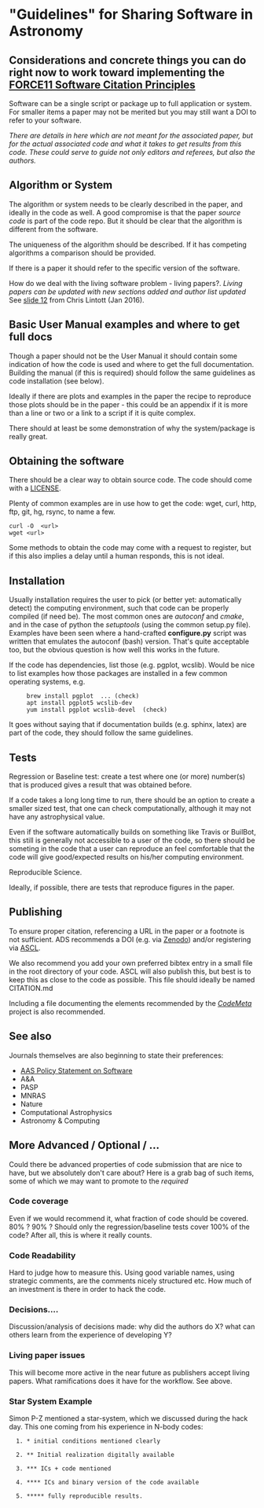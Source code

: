 # "Guidelines" for Sharing Software in Astronomy 
## Considerations and concrete things you can do right now to work toward implementing the [FORCE11 Software Citation Principles](https://doi.org/10.7717/peerj-cs.86)


Software can be a single script or package up to full application or
system.  For smaller items a paper may not be merited but you may
still want a DOI to refer to your software.

*There are details in here which are not meant for the associated paper, but
for the actual associated code and what it takes to get results from this code.
These could serve to guide not only editors and referees, but also the authors.*


##  Algorithm or System

The algorithm or system needs to be clearly described in the paper, and ideally
in the code as well. A good compromise is that the paper *source code*
is part of the code repo. But it should be clear that the algorithm is different
from the software.

The uniqueness of the algorithm should be described. 
If it has competing algorithms a comparison should be provided.

If there is a paper it should refer to the specific version of the software.
 
How do we deal with the living software problem - living papers?.
*Living papers can be updated with new sections added and author list updated*
See [slide 12](https://www.slideshare.net/chrislintott/software-publishing-in-aas-journals) from Chris Lintott (Jan 2016).

## Basic User Manual examples and where to get full docs

Though a paper should not be the User Manual it should contain some indication of how the code is used
and where to get the full documentation.  Building the manual (if this is required) should follow the same
guidelines as code installation (see below).

Ideally if there are plots and examples in the paper the recipe to reproduce those plots should be in the paper - 
this could be an appendix if it is more than a line or two or a link to a script if it is quite complex. 

There should at least be some demonstration of why the system/package is really great. 


## Obtaining the software

There should be a clear way to obtain source code. 
The code should come with a [LICENSE](https://help.github.com/articles/licensing-a-repository/). 

Plenty of common examples are in use how to get the code:
wget, curl, http, ftp, git, hg, rsync, to name a few.

    curl -O  <url>
    wget <url>

Some methods to obtain the code may come with a request to register, but if this also
implies a delay until a human responds, this is not ideal. 

## Installation

Usually installation requires the user to pick (or better yet:
automatically detect) the computing environment, such that code can be
properly compiled (if need be). The most common ones are *autoconf*
and *cmake*, and in the case of python the *setuptools* (using the
common setup.py file). Examples have been seen where a hand-crafted
**configure.py** script was written that emulates the autoconf (bash)
version. That's quite acceptable too, but the obvious question is how well
this works in the future.

If the code has dependencies, list those (e.g. pgplot, wcslib). Would
be nice to list examples how those packages are installed in a few
common operating systems, e.g.

	     brew install pgplot  ... (check)
	     apt install pgplot5 wcslib-dev
	     yum install pgplot wcslib-devel  (check)

It goes without saying that if documentation builds (e.g. sphinx, latex)
are part of the code, they should follow the same guidelines.

## Tests

Regression or Baseline test: create a test where one (or more)
number(s) that is produced gives a result that was obtained before. 

If a code takes a long long time to run, there should be an option to
create a smaller sized test, that one can check computationally,
although it may not have any astrophysical value.

Even if the software automatically builds on something like Travis
or BuilBot, 
this still is generally not accessible to a user of the code, so there
should be someting in the code that a user can reproduce an feel
comfortable that the code will give good/expected results on his/her
computing environment.

Reproducible Science.

Ideally, if possible, there are tests that reproduce figures in the paper.


## Publishing

To ensure proper citation, referencing a URL in the paper or a
footnote is not sufficient. ADS recommends a DOI (e.g. via [Zenodo](https://guides.github.com/activities/citable-code/))
and/or registering via [ASCL](http://ascl.net/).

We also recommend you add your own preferred bibtex entry in a small
file in the root directory of your code. ASCL will also publish this,
but best is to keep this as close to the code as possible. This file should ideally be named CITATION.md
  
Including a file documenting the elements recommended by the *[CodeMeta](https://github.com/codemeta/codemeta)* project is also recommended.

## See also

Journals themselves are also beginning to state their preferences:
  * [AAS Policy Statement on Software](http://journals.aas.org/policy/software.html)
  * A&A
  * PASP
  * MNRAS
  * Nature
  * Computational Astrophysics
  * Astronomy & Computing

## More Advanced / Optional / ...

Could there be advanced properties of code submission that are nice to
have, but we absolutely don't care about? Here is a grab bag of such
items, some of which we may want to promote to the *required*

### Code coverage

Even if we would recommend it, what fraction of code should be
covered. 80% ? 90% ? Should only the regression/baseline tests cover
100% of the code? After all, this is where it really counts.

### Code Readability

Hard to judge how to measure this. Using good variable names, using
strategic comments, are the comments nicely structured etc.  How
much of an investment is there in order to hack the code.


### Decisions....

Discussion/analysis of decisions made: why did the authors do X? what
can others learn from the experience of developing Y?

### Living paper issues

This will become more active in the near future as publishers accept living
papers. What ramifications does it have for the workflow. See above.

### Star System Example

Simon P-Z mentioned a star-system, which we discussed during the hack day. This one coming from his experience in N-body codes:

      1. * initial conditions mentioned clearly

      2. ** Initial realization digitally available

      3. *** ICs + code mentioned

      4. **** ICs and binary version of the code available

      5. ***** fully reproducible results.
